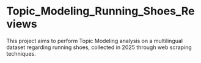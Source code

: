 # Topic_Modeling_Running_Shoes_Reviews

This project aims to perform Topic Modeling analysis on a multilingual dataset regarding running shoes, collected in 2025 through web scraping techniques.
